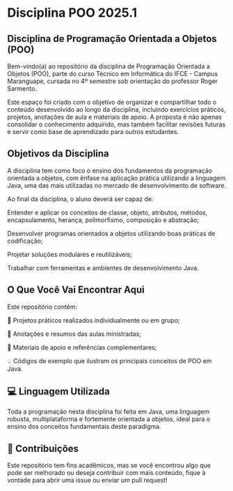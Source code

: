 # Disciplina POO 2025.1

## Disciplina de Programação Orientada a Objetos (POO)
Bem-vindo(a) ao repositório da disciplina de Programação Orientada a Objetos (POO), parte do curso Técnico em Informática do IFCE - Campus Maranguape, cursada no 4º semestre sob orientação do professor Roger Sarmento.

Este espaço foi criado com o objetivo de organizar e compartilhar todo o conteúdo desenvolvido ao longo da disciplina, incluindo exercícios práticos, projetos, anotações de aula e materiais de apoio. A proposta é não apenas consolidar o conhecimento adquirido, mas também facilitar revisões futuras e servir como base de aprendizado para outros estudantes.

##  Objetivos da Disciplina
A disciplina tem como foco o ensino dos fundamentos da programação orientada a objetos, com ênfase na aplicação prática utilizando a linguagem Java, uma das mais utilizadas no mercado de desenvolvimento de software.

Ao final da disciplina, o aluno deverá ser capaz de:

Entender e aplicar os conceitos de classe, objeto, atributos, métodos, encapsulamento, herança, polimorfismo, composição e abstração;

Desenvolver programas orientados a objetos utilizando boas práticas de codificação;

Projetar soluções modulares e reutilizáveis;

Trabalhar com ferramentas e ambientes de desenvolvimento Java.

##  O Que Você Vai Encontrar Aqui
Este repositório contém:


🧪 Projetos práticos realizados individualmente ou em grupo;

📝 Anotações e resumos das aulas ministradas;

📎 Materiais de apoio e referências complementares;

💡 Códigos de exemplo que ilustram os principais conceitos de POO em Java.

## 💻 Linguagem Utilizada
Toda a programação nesta disciplina foi feita em Java, uma linguagem robusta, multiplataforma e fortemente orientada a objetos, ideal para o ensino dos conceitos fundamentais deste paradigma.

## 🤝 Contribuições
Este repositório tem fins acadêmicos, mas se você encontrou algo que pode ser melhorado ou deseja contribuir com mais conteúdo, fique à vontade para abrir uma issue ou enviar um pull request!
